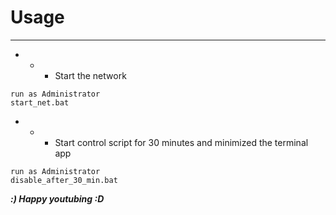 # Usage
--------------------------------------------
- - - Start the network
```
run as Administrator
start_net.bat
```
- - - Start control script for 30 minutes and minimized the terminal app
```
run as Administrator
disable_after_30_min.bat
```
***:) Happy youtubing :D***
